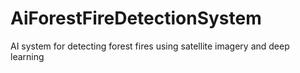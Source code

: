 # AiForestFireDetectionSystem
AI system for detecting forest fires using satellite imagery and deep learning
